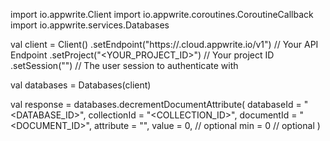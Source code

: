import io.appwrite.Client
import io.appwrite.coroutines.CoroutineCallback
import io.appwrite.services.Databases

val client = Client()
    .setEndpoint("https://<REGION>.cloud.appwrite.io/v1") // Your API Endpoint
    .setProject("<YOUR_PROJECT_ID>") // Your project ID
    .setSession("") // The user session to authenticate with

val databases = Databases(client)

val response = databases.decrementDocumentAttribute(
    databaseId = "<DATABASE_ID>",
    collectionId = "<COLLECTION_ID>",
    documentId = "<DOCUMENT_ID>",
    attribute = "",
    value = 0, // optional
    min = 0 // optional
)

